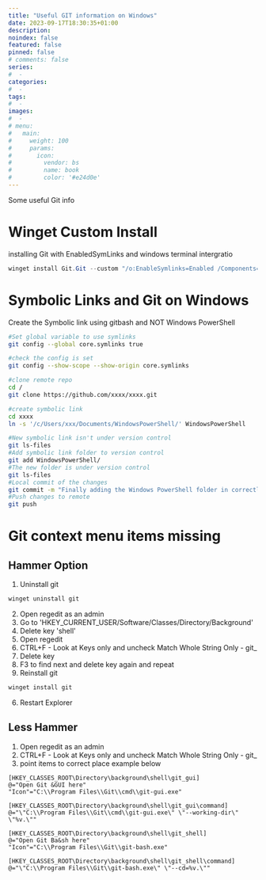 ```yaml
---
title: "Useful GIT information on Windows"
date: 2023-09-17T18:30:35+01:00
description:
noindex: false
featured: false
pinned: false
# comments: false
series:
#  -
categories:
#  -
tags:
#  -
images:
#  -
# menu:
#   main:
#     weight: 100
#     params:
#       icon:
#         vendor: bs
#         name: book
#         color: '#e24d0e'
---
```

Some useful Git info

<!--more-->
# Winget Custom Install
installing Git with EnabledSymLinks and windows terminal intergratio
```powershell
winget install Git.Git --custom "/o:EnableSymlinks=Enabled /Components=ext,ext\shellhere,ext\guihere,gitlfs,assoc,assoc_sh,windowsterminal,scalar"
```
# Symbolic Links and Git on Windows
Create the Symbolic link using gitbash and NOT Windows PowerShell

```bash
#Set global variable to use symlinks
git config --global core.symlinks true

#check the config is set
git config --show-scope --show-origin core.symlinks

#clone remote repo
cd /
git clone https://github.com/xxxx/xxxx.git

#create symbolic link
cd xxxx
ln -s '/c/Users/xxx/Documents/WindowsPowerShell/' WindowsPowerShell

#New symbolic link isn't under version control
git ls-files
#Add symbolic link folder to version control
git add WindowsPowerShell/
#The new folder is under version control
git ls-files
#Local commit of the changes
git commit -m "Finally adding the Windows PowerShell folder in correctly"
#Push changes to remote
git push
```

# Git context menu items missing

## Hammer Option

1. Uninstall git
```powershell
winget uninstall git
```
2. Open regedit as an admin
1. Go to 'HKEY_CURRENT_USER/Software/Classes/Directory/Background'
1. Delete key 'shell'
2. Open regedit
1. CTRL+F - Look at Keys only and uncheck Match Whole String Only - git_
1. Delete key
1. F3 to find next and delete key again and repeat
1. Reinstall git
```powershell
winget install git
```
6. Restart Explorer

## Less Hammer
1. Open regedit as an admin
1. CTRL+F - Look at Keys only and uncheck Match Whole String Only - git_
1. point items to correct place example below

```registry
[HKEY_CLASSES_ROOT\Directory\background\shell\git_gui]
@="Open Git &GUI here"
"Icon"="C:\\Program Files\\Git\\cmd\\git-gui.exe"

[HKEY_CLASSES_ROOT\Directory\background\shell\git_gui\command]
@="\"C:\\Program Files\\Git\\cmd\\git-gui.exe\" \"--working-dir\" \"%v.\""

[HKEY_CLASSES_ROOT\Directory\background\shell\git_shell]
@="Open Git Ba&sh here"
"Icon"="C:\\Program Files\\Git\\git-bash.exe"

[HKEY_CLASSES_ROOT\Directory\background\shell\git_shell\command]
@="\"C:\\Program Files\\Git\\git-bash.exe\" \"--cd=%v.\""
```